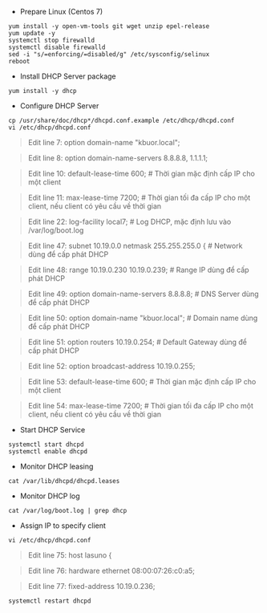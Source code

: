 - Prepare Linux (Centos 7)
```shell
yum install -y open-vm-tools git wget unzip epel-release
yum update -y
systemctl stop firewalld
systemctl disable firewalld
sed -i "s/=enforcing/=disabled/g" /etc/sysconfig/selinux
reboot
```

- Install DHCP Server package
```shell
yum install -y dhcp
```
- Configure DHCP Server
```shell
cp /usr/share/doc/dhcp*/dhcpd.conf.example /etc/dhcp/dhcpd.conf
vi /etc/dhcp/dhcpd.conf
```
> Edit line 7: option domain-name "kbuor.local";

> Edit line 8: option domain-name-servers 8.8.8.8, 1.1.1.1;

> Edit line 10: default-lease-time 600; # Thời gian mặc định cấp IP cho một client

> Edit line 11: max-lease-time 7200; # Thời gian tối đa cấp IP cho một client, nếu client có yêu cầu về thời gian

> Edit line 22: log-facility local7; # Log DHCP, mặc định lưu vào /var/log/boot.log

> Edit line 47: subnet 10.19.0.0 netmask 255.255.255.0 { # Network dùng để cấp phát DHCP

> Edit line 48: range 10.19.0.230 10.19.0.239; # Range IP dùng để cấp phát DHCP

> Edit line 49: option domain-name-servers 8.8.8.8; # DNS Server dùng để cấp phát DHCP

> Edit line 50: option domain-name "kbuor.local"; # Domain name dùng để cấp phát DHCP

> Edit line 51: option routers 10.19.0.254; # Default Gateway dùng để cấp phát DHCP

> Edit line 52: option broadcast-address 10.19.0.255;

> Edit line 53: default-lease-time 600; # Thời gian mặc định cấp IP cho một client

> Edit line 54: max-lease-time 7200; # Thời gian tối đa cấp IP cho một client, nếu client có yêu cầu về thời gian

- Start DHCP Service
```shell
systemctl start dhcpd
systemctl enable dhcpd
```

- Monitor DHCP leasing
```shell
cat /var/lib/dhcpd/dhcpd.leases
```

- Monitor DHCP log
```shell
cat /var/log/boot.log | grep dhcp
```

- Assign IP to specify client
```shell
vi /etc/dhcp/dhcpd.conf
```

> Edit line 75: host lasuno {

> Edit line 76: hardware ethernet 08:00:07:26:c0:a5;

> Edit line 77: fixed-address 10.19.0.236;

```shell
systemctl restart dhcpd
```
